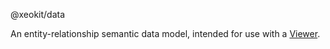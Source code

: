 @xeokit/data

An entity-relationship semantic data model, intended for use with a [Viewer](https://xeokit.github.io/xeokit-viewer/docs/dist/classes/webviewer_src.viewer.html).
